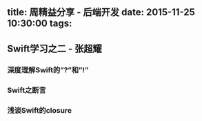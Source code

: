 title: 周精益分享 - 后端开发
date: 2015-11-25  10:30:00
tags:
---

## Swift学习之二 - 张超耀
### 深度理解Swift的”?”和”!”
### Swift之断言
### 浅谈Swift的closure


